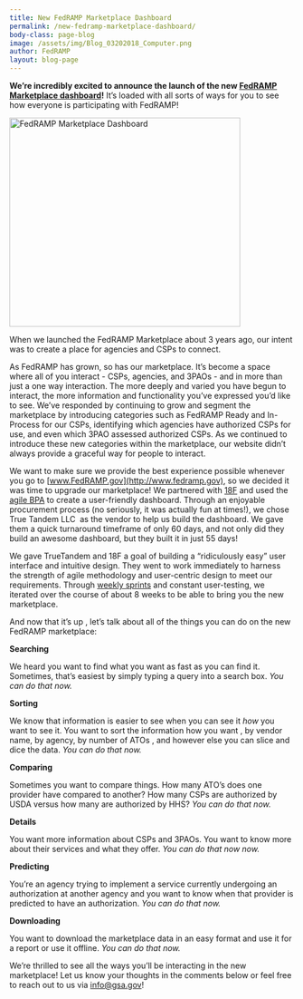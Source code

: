 ```yaml
---
title: New FedRAMP Marketplace Dashboard 
permalink: /new-fedramp-marketplace-dashboard/
body-class: page-blog
image: /assets/img/Blog_03202018_Computer.png
author: FedRAMP
layout: blog-page
---
```


**We’re incredibly excited to announce the launch of the new [FedRAMP Marketplace dashboard](http://marketplace.fedramp.gov)!** It’s loaded with all sorts of ways for you to see how everyone is participating with FedRAMP!

<img class=" wp-image-61571 alignright" src="https://s3.amazonaws.com/sitesusa/wp-content/uploads/sites/482/2016/08/FedRAMP-Marketplace-Dashboard.jpg" alt="FedRAMP Marketplace Dashboard" width="408" height="369" srcset="https://s3.amazonaws.com/sitesusa/wp-content/uploads/sites/482/2016/08/FedRAMP-Marketplace-Dashboard.jpg 1912w, https://s3.amazonaws.com/sitesusa/wp-content/uploads/sites/482/2016/08/FedRAMP-Marketplace-Dashboard-300x271.jpg 300w, https://s3.amazonaws.com/sitesusa/wp-content/uploads/sites/482/2016/08/FedRAMP-Marketplace-Dashboard-768x694.jpg 768w, https://s3.amazonaws.com/sitesusa/wp-content/uploads/sites/482/2016/08/FedRAMP-Marketplace-Dashboard-1024x926.jpg 1024w" sizes="(max-width: 408px) 100vw, 408px" />

When we launched the FedRAMP Marketplace about 3 years ago, our intent was to create a place for agencies and CSPs to connect.

As FedRAMP has grown, so has our marketplace. It’s become a space where all of you interact - CSPs, agencies, and 3PAOs - and in more than just a one way interaction. The more deeply and varied you have begun to interact, the more information and functionality you’ve expressed you’d like to see. We’ve responded by continuing to grow and segment the marketplace by introducing categories such as FedRAMP Ready and In-Process for our CSPs, identifying which agencies have authorized CSPs for use, and even which 3PAO assessed authorized CSPs. As we continued to introduce these new categories within the marketplace, our website didn’t always provide a graceful way for people to interact.

We want to make sure we provide the best experience possible whenever you go to [www.FedRAMP.gov](http://www.fedramp.gov), so we decided it was time to upgrade our marketplace! We partnered with [18F](https://18f.gsa.gov/) and used the [agile BPA](https://18f.gsa.gov/2015/08/28/announcing-the-agile-BPA-awards/) to create a user-friendly dashboard. Through an enjoyable procurement process (no seriously, it was actually fun at times!), we chose True Tandem LLC  as the vendor to help us build the dashboard. We gave them a quick turnaround timeframe of only 60 days, and not only did they build an awesome dashboard, but they built it in just 55 days!

We gave TrueTandem and 18F a goal of building a “ridiculously easy” user interface and intuitive design. They went to work immediately to harness the strength of agile methodology and user-centric design to meet our requirements. Through [weekly sprints](https://twitter.com/MrFedRAMP/status/745684606624600064) and constant user-testing, we iterated over the course of about 8 weeks to be able to bring you the new marketplace.

And now that it’s up , let’s talk about all of the things you can do on the new FedRAMP marketplace: 

**Searching**

We heard you want to find what you want as fast as you can find it. Sometimes, that’s easiest by simply typing a query into a search box. _You can do that now._

**Sorting**

We know that information is easier to see when you can see it _how_ you want to see it. You want to sort the information how you want , by vendor name, by agency, by number of ATOs , and however else you can slice and dice the data. _You can do that now._

**Comparing**

Sometimes you want to compare things. How many ATO’s does one provider have compared to another? How many CSPs are authorized by USDA versus how many are authorized by HHS? _You can do that now._

**Details**

You want more information about CSPs and 3PAOs. You want to know more about their services and what they offer. _You can do that now now._

**Predicting**

You’re an agency trying to implement a service currently undergoing an authorization at another agency and you want to know when that provider is predicted to have an authorization. _You can do that now._

**Downloading**

You want to download the marketplace data in an easy format and use it for a report or use it offline. _You can do that now._

We’re thrilled to see all the ways you’ll be interacting in the new marketplace! Let us know your thoughts in the comments below or feel free to reach out to us via [info@gsa.gov](mailto:info@gsa.gov)!
